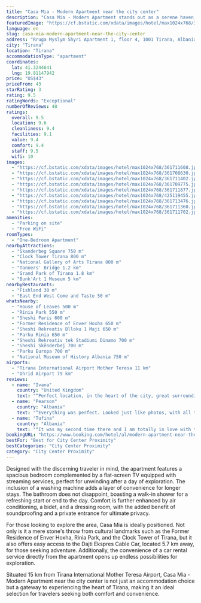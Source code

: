 ```yaml
---
title: "Casa Mia - Modern Apartment near the city center"
description: "Casa Mia - Modern Apartment stands out as a serene haven, conveniently located just a short stroll from the vibrant Skanderbeg Square."
featuredImage: "https://cf.bstatic.com/xdata/images/hotel/max1024x768/361711608.jpg?k=efbe2978667dcff05832dd20dcf42ebb5b2ac54103a3bd39403b49838f627236&o=&hp=1"
language: en
slug: casa-mia-modern-apartment-near-the-city-center
address: "Rruga Myslym Shyri Apartment 1, floor 4, 1001 Tirana, Albania"
city: "Tirana"
location: "Tirana"
accommodationType: "apartment"
coordinates:
  lat: 41.3244641
  lng: 19.81147942
price: "US$43"
priceFrom: 43
starRating: 3
rating: 9.5
ratingWords: "Exceptional"
numberOfReviews: 48
ratings:
  overall: 9.5
  location: 9.6
  cleanliness: 9.4
  facilities: 9.1
  value: 9.4
  comfort: 9.4
  staff: 9.5
  wifi: 10
images:
  - "https://cf.bstatic.com/xdata/images/hotel/max1024x768/361711608.jpg?k=efbe2978667dcff05832dd20dcf42ebb5b2ac54103a3bd39403b49838f627236&o=&hp=1"
  - "https://cf.bstatic.com/xdata/images/hotel/max1024x768/361708630.jpg?k=f443f80f2a0eb00b86adda5e24e8900c53b1d4c40ad386d5817bd6c20bfebae8&o=&hp=1"
  - "https://cf.bstatic.com/xdata/images/hotel/max1024x768/361711402.jpg?k=470bad66e2e1b89b44d37f0a00fcfd172fd938ffe0bf17c0b8bd973f80ba130e&o=&hp=1"
  - "https://cf.bstatic.com/xdata/images/hotel/max1024x768/361709775.jpg?k=f8cf59608ffa22453dc52e4a6e0ad51ef0eb15cd67fc3c05347f80dee780ecfe&o=&hp=1"
  - "https://cf.bstatic.com/xdata/images/hotel/max1024x768/361711877.jpg?k=7e97ef2aa2fbfaa2b2c15867490982110a90b01052dde2da33e45d5ac5532e8a&o=&hp=1"
  - "https://cf.bstatic.com/xdata/images/hotel/max1024x768/425119455.jpg?k=5e2ddd8815607bbb2127a133a00001a72caa672644be79214927abac20d62308&o=&hp=1"
  - "https://cf.bstatic.com/xdata/images/hotel/max1024x768/361713476.jpg?k=9a667fb83988d832e36bd5666858fd9628bd574c729720a2dd393eb81c0e5c42&o=&hp=1"
  - "https://cf.bstatic.com/xdata/images/hotel/max1024x768/361711360.jpg?k=eee02bb0953e885058ead19980058993a7a361d79873dd86d2a94fbe542a9f23&o=&hp=1"
  - "https://cf.bstatic.com/xdata/images/hotel/max1024x768/361711702.jpg?k=d023961b4984497bd3d81b45d634bd2673f69194ab6f2650ab48e2b3d5c6901e&o=&hp=1"
amenities:
  - "Parking on site"
  - "Free WiFi"
roomTypes:
  - "One-Bedroom Apartment"
nearbyAttractions:
  - "Skanderbeg Square 750 m"
  - "Clock Tower Tirana 800 m"
  - "National Gallery of Arts Tirana 800 m"
  - "Tanners' Bridge 1.2 km"
  - "Grand Park of Tirana 1.8 km"
  - "Bunk'Art 1 Museum 5 km"
nearbyRestaurants:
  - "Fishland 30 m"
  - "East End West Come and Taste 50 m"
whatsNearby:
  - "House of Leaves 500 m"
  - "Rinia Park 550 m"
  - "Sheshi Paris 600 m"
  - "Former Residence of Enver Hoxha 650 m"
  - "Sheshi Rekreativ Blloku 1 Maji 650 m"
  - "Parku Rinia 650 m"
  - "Sheshi Rekreativ tek Stadiumi Dinamo 700 m"
  - "Sheshi Skënderbej 700 m"
  - "Parku Europa 700 m"
  - "National Museum of History Albania 750 m"
airports:
  - "Tirana International Airport Mother Teresa 11 km"
  - "Ohrid Airport 79 km"
reviews:
  - name: "Ivana"
    country: "United Kingdom"
    text: "“Perfect location, in the heart of the city, great surroundings nearby a very popular street. Apartament has a lot of amenities and it feels like home.”"
  - name: "Pearson"
    country: "Albania"
    text: "“Everything was perfect. Looked just like photos, with all the amenities you may need. The host was very helpful, highly recommended!”"
  - name: "Tufina"
    country: "Albania"
    text: "“It was my second time there and I am totally in love with this place. The apartment is beautifully furnished with particular attention to all the details for the best comfort. I would highly recommend it and I will definitely book with Egli again....”"
bookingURL: "https://www.booking.com/hotel/al/modern-apartment-near-the-city-center.en-gb.html?aid=8035640"
bestFor: "Best for City Center Proximity"
bestCategories: "City Center Proximity"
category: "City Center Proximity"
---
```


Designed with the discerning traveler in mind, the apartment features a spacious bedroom complemented by a flat-screen TV equipped with streaming services, perfect for unwinding after a day of exploration. The inclusion of a washing machine adds a layer of convenience for longer stays. The bathroom does not disappoint, boasting a walk-in shower for a refreshing start or end to the day. Comfort is further enhanced by air conditioning, a bidet, and a dressing room, with the added benefit of soundproofing and a private entrance for ultimate privacy.

For those looking to explore the area, Casa Mia is ideally positioned. Not only is it a mere stone's throw from cultural landmarks such as the Former Residence of Enver Hoxha, Rinia Park, and the Clock Tower of Tirana, but it also offers easy access to the Dajti Ekspres Cable Car, located 5.7 km away, for those seeking adventure. Additionally, the convenience of a car rental service directly from the apartment opens up endless possibilities for exploration.

Situated 15 km from Tirana International Mother Teresa Airport, Casa Mia - Modern Apartment near the city center is not just an accommodation choice but a gateway to experiencing the heart of Tirana, making it an ideal selection for travelers seeking both comfort and convenience.